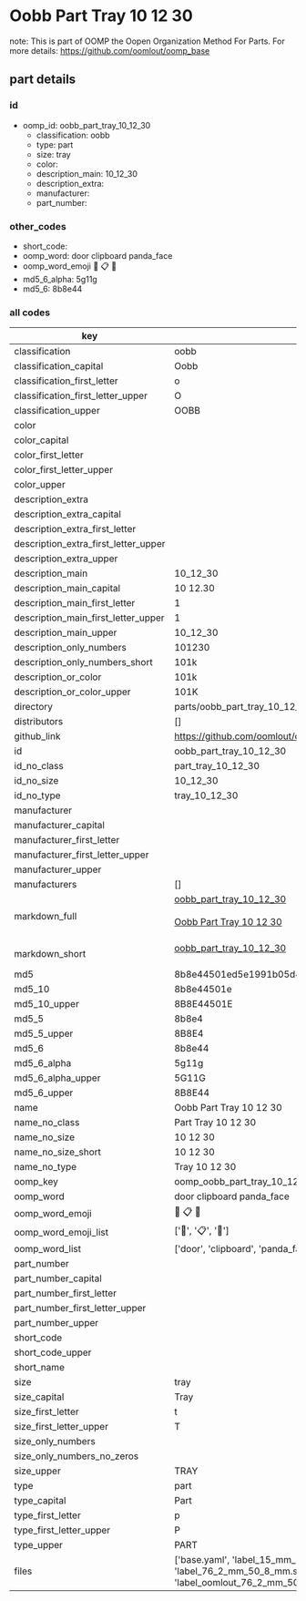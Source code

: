 # Oobb Part Tray 10 12 30  

note: This is part of OOMP the Oopen Organization Method For Parts. For more details: https://github.com/oomlout/oomp_base

##  part details





### id
* oomp_id: oobb_part_tray_10_12_30
  * classification: oobb
  * type: part
  * size: tray
  * color: 
  * description_main: 10_12_30
  * description_extra: 
  * manufacturer: 
  * part_number: 

### other_codes
* short_code: 
* oomp_word: door clipboard panda_face
* oomp_word_emoji :door: :clipboard: :panda_face:
* md5_6_alpha: 5g11g
* md5_6: 8b8e44

### all codes 
| key | value |  
| --- | --- |  
| classification | oobb |  
| classification_capital | Oobb |  
| classification_first_letter | o |  
| classification_first_letter_upper | O |  
| classification_upper | OOBB |  
| color |  |  
| color_capital |  |  
| color_first_letter |  |  
| color_first_letter_upper |  |  
| color_upper |  |  
| description_extra |  |  
| description_extra_capital |  |  
| description_extra_first_letter |  |  
| description_extra_first_letter_upper |  |  
| description_extra_upper |  |  
| description_main | 10_12_30 |  
| description_main_capital | 10 12.30 |  
| description_main_first_letter | 1 |  
| description_main_first_letter_upper | 1 |  
| description_main_upper | 10_12_30 |  
| description_only_numbers | 101230 |  
| description_only_numbers_short | 101k |  
| description_or_color | 101k |  
| description_or_color_upper | 101K |  
| directory | parts/oobb_part_tray_10_12_30 |  
| distributors | [] |  
| github_link | https://github.com/oomlout/oomlout_oomp_part_src/tree/main/parts/oobb_part_tray_10_12_30/working |  
| id | oobb_part_tray_10_12_30 |  
| id_no_class | part_tray_10_12_30 |  
| id_no_size | 10_12_30 |  
| id_no_type | tray_10_12_30 |  
| manufacturer |  |  
| manufacturer_capital |  |  
| manufacturer_first_letter |  |  
| manufacturer_first_letter_upper |  |  
| manufacturer_upper |  |  
| manufacturers | [] |  
| markdown_full | [oobb_part_tray_10_12_30](https://github.com/oomlout/oomlout_oomp_part_src/tree/main/parts/oobb_part_tray_10_12_30/working)<br>[](https://github.com/oomlout/oomlout_oomp_part_src/tree/main/parts/oobb_part_tray_10_12_30/working)<br>[Oobb Part Tray 10 12 30](https://github.com/oomlout/oomlout_oomp_part_src/tree/main/parts/oobb_part_tray_10_12_30/working)<br><br> |  
| markdown_short | [oobb_part_tray_10_12_30](https://github.com/oomlout/oomlout_oomp_part_src/tree/main/parts/oobb_part_tray_10_12_30/working)<br><br> |  
| md5 | 8b8e44501ed5e1991b05d45fb3a115ee |  
| md5_10 | 8b8e44501e |  
| md5_10_upper | 8B8E44501E |  
| md5_5 | 8b8e4 |  
| md5_5_upper | 8B8E4 |  
| md5_6 | 8b8e44 |  
| md5_6_alpha | 5g11g |  
| md5_6_alpha_upper | 5G11G |  
| md5_6_upper | 8B8E44 |  
| name | Oobb Part Tray 10 12 30 |  
| name_no_class | Part Tray 10 12 30 |  
| name_no_size | 10 12 30 |  
| name_no_size_short | 10 12 30 |  
| name_no_type | Tray 10 12 30 |  
| oomp_key | oomp_oobb_part_tray_10_12_30 |  
| oomp_word | door clipboard panda_face |  
| oomp_word_emoji | :door: :clipboard: :panda_face: |  
| oomp_word_emoji_list | [':door:', ':clipboard:', ':panda_face:'] |  
| oomp_word_list | ['door', 'clipboard', 'panda_face'] |  
| part_number |  |  
| part_number_capital |  |  
| part_number_first_letter |  |  
| part_number_first_letter_upper |  |  
| part_number_upper |  |  
| short_code |  |  
| short_code_upper |  |  
| short_name |  |  
| size | tray |  
| size_capital | Tray |  
| size_first_letter | t |  
| size_first_letter_upper | T |  
| size_only_numbers |  |  
| size_only_numbers_no_zeros |  |  
| size_upper | TRAY |  
| type | part |  
| type_capital | Part |  
| type_first_letter | p |  
| type_first_letter_upper | P |  
| type_upper | PART |  
| files | ['base.yaml', 'label_15_mm_30_mm.pdf', 'label_15_mm_30_mm.svg', 'label_76_2_mm_50_8_mm.pdf', 'label_76_2_mm_50_8_mm.svg', 'label_oomlout_76_2_mm_50_8_mm.pdf', 'label_oomlout_76_2_mm_50_8_mm.svg', 'readme.md', 'working.json', 'working.yaml'] |  
